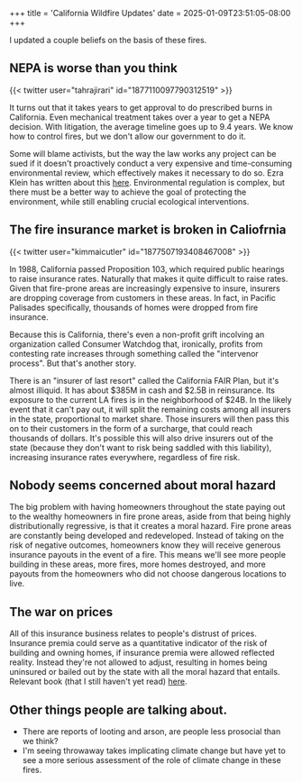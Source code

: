 +++
title = 'California Wildfire Updates'
date = 2025-01-09T23:51:05-08:00
+++

I updated a couple beliefs on the basis of these fires.

## NEPA is worse than you think

{{< twitter user="tahrajirari" id="1877110097790312519" >}}

It turns out that it takes years to get approval to do prescribed burns in
California. Even mechanical treatment takes over a year to get a NEPA decision.
With litigation, the average timeline goes up to 9.4 years. We know how to
control fires, but we don't allow our government to do it.

Some will blame activists, but the way the law works any project can be sued if
it doesn't proactively conduct a very expensive and time-consuming
environmental review, which effectively makes it necessary to do so. Ezra Klein
has written about this 
[here](https://www.nytimes.com/2022/06/12/opinion/traffic-congestion-new-york-climate-policy.html).
Environmental regulation is complex, but there must be a better way to achieve
the goal of protecting the environment, while still enabling crucial ecological
interventions.

## The fire insurance market is broken in Caliofrnia

{{< twitter user="kimmaicutler" id="1877507193408467008" >}}

In 1988, California passed Proposition 103, which required public hearings to
raise insurance rates. Naturally that makes it quite difficult to raise rates.
Given that fire-prone areas are increasingly expensive to insure, insurers are
dropping coverage from customers in these areas. In fact, in Pacific Palisades
specifically, thousands of homes were dropped from fire insurance.

Because this is California, there's even a non-profit grift incolving an
organization called Consumer Watchdog that, ironically, profits from contesting
rate increases through something called the "intervenor process". But that's
another story.

There is an "insurer of last resort" called the California FAIR Plan, but it's
almost illiquid.  It has about $385M in cash and $2.5B in reinsurance. Its
exposure to the current LA fires is in the neighborhood of $24B. In the likely
event that it can't pay out, it will split the remaining costs among all
insurers in the state, proportional to market share.  Those insurers will then
pass this on to their customers in the form of a surcharge, that could reach
thousands of dollars. It's possible this will also drive insurers out of the
state (because they don't want to risk being saddled with this liability),
increasing insurance rates everywhere, regardless of fire risk.

## Nobody seems concerned about moral hazard

The big problem with having homeowners throughout the state paying out to the
wealthy homeowners in fire prone areas, aside from that being highly
distributionally regressive, is that it creates a moral hazard. Fire prone
areas are constantly being developed and redeveloped. Instead of taking on the
risk of negative outcomes, homeowners know they will receive generous insurance
payouts in the event of a fire. This means we'll see more people building in
these areas, more fires, more homes destroyed, and more payouts from the
homeowners who did not choose dangerous locations to live.


## The war on prices

All of this insurance business relates to people's distrust of prices.
Insurance premia could serve as a quantitative indicator of the risk of
building and owning homes, if insurance premia were allowed reflected reality.
Instead they're not allowed to adjust, resulting in homes being uninsured or
bailed out by the state with all the moral hazard that entails. 
Relevant book (that I still haven't yet read) 
[here](https://www.amazon.com/War-Prices-Popular-Misconceptions-Inflation/dp/1952223865).

## Other things people are talking about.

* There are reports of looting and arson, are people less prosocial than we think?
* I'm seeing throwaway takes implicating climate change but have yet to see a more serious assessment of the role of climate change in these fires.
